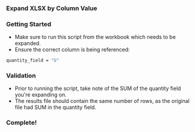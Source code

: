 ### Expand XLSX by Column Value

### Getting Started
- Make sure to run this script from the workbook which needs to be expanded. 
- Ensure the correct column is being referenced: 
```vb
quantity_field = "U"
```

### Validation
- Prior to running the script, take note of the SUM of the quantity field you're expanding on. 
- The results file should contain the same number of rows, as the original file had SUM in the quantity field. 

### Complete!
